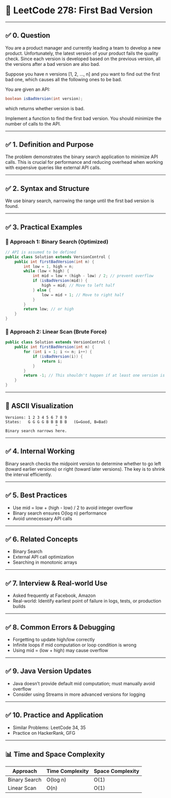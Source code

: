 # 📘 LeetCode 278: First Bad Version

---

## ✅ 0. Question

You are a product manager and currently leading a team to develop a new product. Unfortunately, the latest version of your product fails the quality check. Since each version is developed based on the previous version, all the versions after a bad version are also bad.

Suppose you have n versions [1, 2, ..., n] and you want to find out the first bad one, which causes all the following ones to be bad.

You are given an API:
```java
boolean isBadVersion(int version);
```
which returns whether version is bad.

Implement a function to find the first bad version. You should minimize the number of calls to the API.

---

## ✅ 1. Definition and Purpose

The problem demonstrates the binary search application to minimize API calls. This is crucial for performance and reducing overhead when working with expensive queries like external API calls.

---

## ✅ 2. Syntax and Structure

We use binary search, narrowing the range until the first bad version is found.

---

## ✅ 3. Practical Examples

### 🔹 Approach 1: Binary Search (Optimized)
```java
// API is assumed to be defined
public class Solution extends VersionControl {
    public int firstBadVersion(int n) {
        int low = 1, high = n;
        while (low < high) {
            int mid = low + (high - low) / 2; // prevent overflow
            if (isBadVersion(mid)) {
                high = mid; // Move to left half
            } else {
                low = mid + 1; // Move to right half
            }
        }
        return low; // or high
    }
}
```

### 🔹 Approach 2: Linear Scan (Brute Force)
```java
public class Solution extends VersionControl {
    public int firstBadVersion(int n) {
        for (int i = 1; i <= n; i++) {
            if (isBadVersion(i)) {
                return i;
            }
        }
        return -1; // This shouldn't happen if at least one version is bad
    }
}
```

---

## 📘 ASCII Visualization
```
Versions: 1 2 3 4 5 6 7 8 9
States:   G G G G B B B B B   (G=Good, B=Bad)
                      ^
Binary search narrows here.
```

---

## ✅ 4. Internal Working

Binary search checks the midpoint version to determine whether to go left (toward earlier versions) or right (toward later versions). The key is to shrink the interval efficiently.

---

## ✅ 5. Best Practices
- Use mid = low + (high - low) / 2 to avoid integer overflow
- Binary search ensures O(log n) performance
- Avoid unnecessary API calls

---

## ✅ 6. Related Concepts
- Binary Search
- External API call optimization
- Searching in monotonic arrays

---

## ✅ 7. Interview & Real-world Use
- Asked frequently at Facebook, Amazon
- Real-world: Identify earliest point of failure in logs, tests, or production builds

---

## ✅ 8. Common Errors & Debugging
- Forgetting to update high/low correctly
- Infinite loops if mid computation or loop condition is wrong
- Using mid = (low + high) may cause overflow

---

## ✅ 9. Java Version Updates
- Java doesn’t provide default mid computation; must manually avoid overflow
- Consider using Streams in more advanced versions for logging

---

## ✅ 10. Practice and Application
- Similar Problems: LeetCode 34, 35
- Practice on HackerRank, GFG

---

## 📊 Time and Space Complexity
| Approach | Time Complexity | Space Complexity |
|----------|------------------|------------------|
| Binary Search | O(log n)          | O(1)              |
| Linear Scan   | O(n)              | O(1)              |


